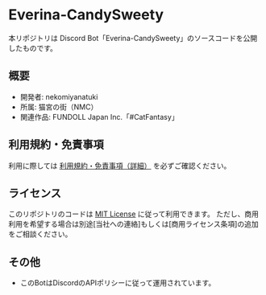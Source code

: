 # Everina-CandySweety

本リポジトリは Discord Bot「Everina-CandySweety」のソースコードを公開したものです。

## 概要
- 開発者: nekomiyanatuki
- 所属: 猫宮の街（NMC）
- 関連作品: FUNDOLL Japan Inc.「#CatFantasy」

## 利用規約・免責事項
利用に際しては [利用規約・免責事項（詳細）](./policy) を必ずご確認ください。

## ライセンス
このリポジトリのコードは [MIT License](./LICENSE) に従って利用できます。
ただし、商用利用を希望する場合は別途[当社への連絡]もしくは[商用ライセンス条項]の追加をご相談ください。

## その他
- このBotはDiscordのAPIポリシーに従って運用されています。
